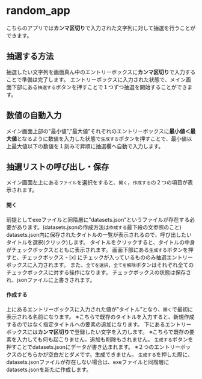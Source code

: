 # random_app
こちらのアプリでは**カンマ区切り**で入力された文字列に対して抽選を行うことができます。

## 抽選する方法
抽選したい文字列を画面真ん中のエントリーボックスに**カンマ区切り**で入力することで準備は完了します。
エントリーボックスに入力された状態で、メイン画面下部にある`抽選する`ボタンを押すことで１つずつ抽選を開始することができます。

## 数値の自動入力
メイン画面上部の"最小値","最大値"それぞれのエントリーボックスに**最小値＜最大値**となるように数値を入力した状態で`生成する`ボタンを押すことで、最小値以上最大値以下の数値を１刻みで昇順に抽選欄へ自動で入力します。

## 抽選リストの呼び出し・保存
メイン画面左上にある`ファイル`を選択をすると、`開く`，`作成する`の２つの項目が表示されます。
#### 開く
前提としてexeファイルと同階層に"datasets.json"というファイルが存在する必要があります。(datasets.jsonの作成方法は`作成する`最下段の文参照のこと)
datasets.json内に保存されたタイトルの一覧が表示されるので、呼び出したいタイトルを選択(クリック)します。
タイトルをクリックすると、タイトルの中身がチェックボックスとともに表示されます。
画面下部にある`生成する`ボタンを押すと、チェックボックス - [x] にチェックが入っているもののみ抽選エントリーボックスに入力されます。
また、`全てを選択`，`全てを解除`ボタンはそれぞれ全てのチェックボックスに対する操作になります。
チェックボックスの状態は保存され、jsonファイルに上書きされます。

#### 作成する
上にあるエントリーボックスに入力された値が”タイトル”となり、`開く`で最初に表示される名前になります。
※こちらで既存のタイトルを入力すると、新規作成するのではなく指定タイトルへの要素の追加になります。
下にあるエントリーボックスには**カンマ区切り**で登録したい文字を入力します。
※こちらで既存の要素を入力しても何も起こりません。追加も削除もされません。
`生成する`ボタンを押すことでdatasets.jsonにデータが書き込まれます。
※２つのエントリーボックスのどちらかが空白だとダメです。生成できません。
`生成する`を押した際に、datasets.jsonファイルが存在しない場合は、exeファイルと同階層にdatasets.jsonを新たに作成します。